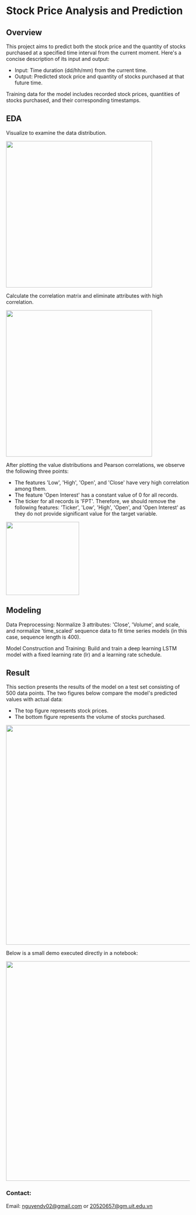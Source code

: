 # Stock Price Analysis and Prediction

## Overview

This project aims to predict both the stock price and the quantity of stocks purchased at a specified time interval from the current moment. Here's a concise description of its input and output:

- Input: Time duration (dd/hh/mm) from the current time.
- Output: Predicted stock price and quantity of stocks purchased at that future time.

Training data for the model includes recorded stock prices, quantities of stocks purchased, and their corresponding timestamps.

## EDA

Visualize to examine the data distribution.

<img src="https://github.com/nguyendv02/Stock-Price-Analysis-and-Prediction/assets/137906492/3ca2fe09-a4b0-4d0f-8178-f7055597159f" width="400">

Calculate the correlation matrix and eliminate attributes with high correlation.

<img src="https://github.com/nguyendv02/Stock-Price-Analysis-and-Prediction/assets/137906492/681fc615-4c40-40d1-9bb2-319e327310dd" width="400">

After plotting the value distributions and Pearson correlations, we observe the following three points:
- The features 'Low', 'High', 'Open', and 'Close' have very high correlation among them.
- The feature 'Open Interest' has a constant value of 0 for all records.
- The ticker for all records is 'FPT'.
Therefore, we should remove the following features: 'Ticker', 'Low', 'High', 'Open', and 'Open Interest' as they do not provide significant value for the target variable.

<img src="https://github.com/nguyendv02/Stock-Price-Analysis-and-Prediction/assets/137906492/40625d45-2351-4511-a69b-aadaf7001dee" width="200">

## Modeling

Data Preprocessing: Normalize 3 attributes: 'Close', 'Volume', and scale, and normalize 'time_scaled' sequence data to fit time series models (in this case, sequence length is 400).

Model Construction and Training: Build and train a deep learning LSTM model with a fixed learning rate (lr) and a learning rate schedule.

## Result

This section presents the results of the model on a test set consisting of 500 data points. The two figures below compare the model's predicted values with actual data:

- The top figure represents stock prices.
- The bottom figure represents the volume of stocks purchased.

<img src="https://github.com/nguyendv02/Stock-Price-Analysis-and-Prediction/assets/137906492/9cd55533-d3c2-40dc-a504-2a6f64ada053" width="600">

Below is a small demo executed directly in a notebook:

<image src="https://github.com/nguyendv02/Stock-Price-Analysis-and-Prediction/assets/137906492/2feab3c8-1cc2-4c8b-b1c2-16788ba43e6e" width="600">


### Contact:
Email: nguyendv02@gmail.com or 20520657@gm.uit.edu.vn
